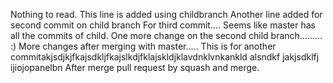 Nothing to read.
This line is added using childbranch
Another line added for second commit on child branch
For third commit....
Seems like master has all the commits of child.
One more change on the second child branch......... :)
More changes after merging with master.....
This is for another commitakjsdjkjfkajsdkljfkajslkdjfklajskldjklavdnklvnkankld  alsndkf jakjsdklfj  ijiojopanelbn 
After merge pull request by squash and merge.




